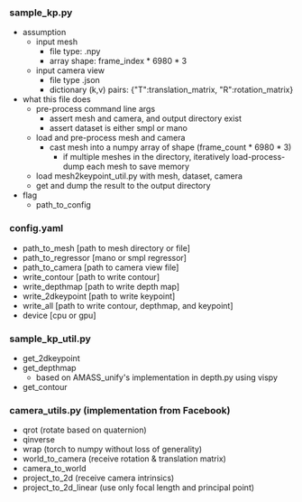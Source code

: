 ### sample_kp.py
- assumption
    - input mesh
      - file type: .npy
      - array shape: frame_index * 6980 * 3
    - input camera view
      - file type .json
      - dictionary (k,v) pairs: {"T":translation_matrix, "R":rotation_matrix}
- what this file does
    - pre-process command line args
      - assert mesh and camera, and output directory exist
      - assert dataset is either smpl or mano
    - load and pre-process mesh and camera
      - cast mesh into a numpy array of shape (frame_count * 6980 * 3)
        - if multiple meshes in the directory, iteratively load-process-dump each mesh to save memory 
    - load mesh2keypoint_util.py with mesh, dataset, camera
    - get and dump the result to the output directory
- flag
   - path_to_config

### config.yaml
- path_to_mesh [path to mesh directory or file] 
- path_to_regressor [mano or smpl regressor] 
- path_to_camera [path to camera view file] 
- write_contour [path to write contour] 
- write_depthmap [path to write depth map] 
- write_2dkeypoint [path to write keypoint] 
- write_all [path to write contour, depthmap, and keypoint]
- device [cpu or gpu]

### sample_kp_util.py 
- get_2dkeypoint
- get_depthmap
    - based on AMASS_unify's implementation in depth.py using vispy
- get_contour

### camera_utils.py (implementation from Facebook)
- qrot (rotate based on quaternion)
- qinverse
- wrap (torch to numpy without loss of generality)
- world_to_camera (receive rotation & translation matrix)
- camera_to_world
- project_to_2d (receive camera intrinsics)
- project_to_2d_linear (use only focal length and principal point)

